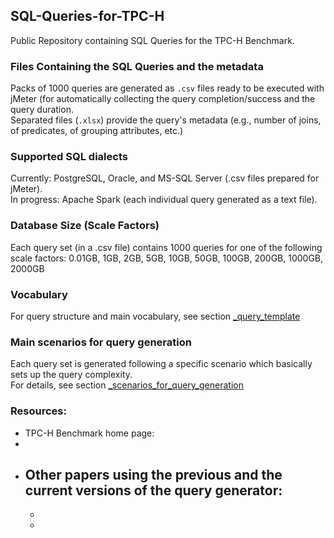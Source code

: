 ## SQL-Queries-for-TPC-H
Public Repository containing SQL Queries for the TPC-H Benchmark.

### Files Containing the SQL Queries and the metadata
Packs of 1000 queries are generated as `.csv` files ready to be executed with jMeter (for automatically collecting the query completion/success and the query duration.<br>
Separated files (`.xlsx`) provide the query's metadata (e.g., number of joins, of predicates, of grouping attributes, etc.)

### Supported SQL dialects
Currently: PostgreSQL, Oracle, and MS-SQL Server (.csv files prepared for jMeter). <br>
In progress: Apache Spark (each individual query generated as a text file).

### Database Size (Scale Factors)
Each query set (in a .csv file) contains 1000 queries for one of the following scale factors: 0.01GB, 1GB, 2GB, 5GB, 10GB, 50GB, 100GB, 200GB, 1000GB, 2000GB 

### Vocabulary
For query structure and main vocabulary, see section [_query_template](https://github.com/marinfotache/SQL-Queries-for-TPC-H/tree/main/_query_template)

### Main scenarios for query generation
Each query set is generated following a specific scenario which basically sets up the query complexity.<br>
For details, see section [_scenarios_for_query_generation](https://github.com/marinfotache/SQL-Queries-for-TPC-H/tree/main/_scenarios_for_query_generation)

### Resources:

* TPC-H Benchmark home page:
* 
* Other papers using the previous and the current versions of the query generator:
  -
  -
  -
  
